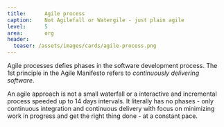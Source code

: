 ```yaml
---
title:      Agile process
caption:    Not Agilefall or Watergile - just plain agile
level:      5
area:       org
header:
  teaser: /assets/images/cards/agile-process.png
---
```


Agile processes defies phases in the software development process. The 1st principle in the Agile Manifesto refers to _continuously delivering software_.  

An agile approach is not a small waterfall or a interactive and incremental process speeded up to 14 days intervals. It literally has no phases - only continuous integration and continuous delivery with focus on minimizing work in progress and get the right thing done - at a constant pace.
